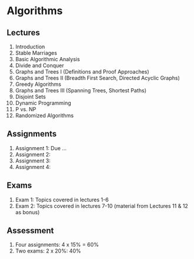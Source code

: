 # Algorithms

## Lectures

1. Introduction
1. Stable Marriages
1. Basic Algorithmic Analysis
1. Divide and Conquer
1. Graphs and Trees I (Definitions and Proof Approaches)
1. Graphs and Trees II (Breadth First Search, Directed Acyclic Graphs)
1. Greedy Algorithms
1. Graphs and Trees III (Spanning Trees, Shortest Paths)
1. Disjoint Sets
1. Dynamic Programming
1. P vs. NP
1. Randomized Algorithms



## Assignments

1. Assignment 1: Due ...
2. Assignment 2:
3. Assignment 3:
4. Assignment 4:

## Exams

1. Exam 1: Topics covered in lectures 1-6
2. Exam 2: Topics covered in lectures 7-10 (material from Lectures 11 & 12 as bonus)

## Assessment

1. Four assignments: 4 x 15% = 60%
2. Two exams: 2 x 20%: 40%